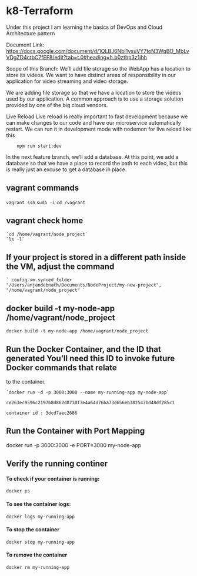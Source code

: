# k8-Terraform
Under this project I am learning the basics of DevOps and Cloud Architecture pattern

Document Link: https://docs.google.com/document/d/1QLBJ6NbI1ysuVY7toN3WqBO_MbLvVDgZD4ctbC7fEF8/edit?tab=t.0#heading=h.b0zthp3z1ihh

Scope of this Branch:
We’ll add file storage so the WebApp has a location to store its videos. We want to have distinct areas of responsibility in
our application for video streaming and video storage.

We are adding file storage so that we have a location to store the videos used by
our application. A common approach is to use a storage solution provided
by one of the big cloud vendors. 

Live Reload
Live reload is really important to fast development because we can make
changes to our code and have our microservice automatically restart.
We can run it in development mode with nodemon for live
reload like this

        npm run start:dev

In the next feature branch, we’ll add a database. At this point, we add a database so that we
have a place to record the path to each video, but this is really just an excuse to get a database in place.

## vagrant commands 

   `vagrant ssh`
   `sudo -i`
   `cd /vagrant`

## vagrant check home 
    `cd /home/vagrant/node_project`
    `ls -l`

## If your project is stored in a different path inside the VM, adjust the command

    ` config.vm.synced_folder "/Users/anjandebnath/Documents/NodeProject/my-new-project", "/home/vagrant/node_project" `

## docker build -t my-node-app /home/vagrant/node_project
   `docker build -t my-node-app /home/vagrant/node_project`

## Run the Docker Container, and the ID that generated You’ll need this ID to invoke future Docker commands that relate
to the container.

    `docker run -d -p 3000:3000 --name my-running-app my-node-app`

    ce263ec9596c2197b8d862d8730f3e4a64d76ba73d656eb382547bd48df285c1

    container id : 3dcd7aec2686


## Run the Container with Port Mapping
docker run -p 3000:3000 -e PORT=3000 my-node-app



## Verify the running continer 

#### To check if your container is running:
    docker ps

#### To see the container logs:
    docker logs my-running-app

#### To stop the container
    docker stop my-running-app

#### To remove the container
    docker rm my-running-app    
    




